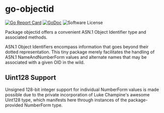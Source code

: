 # go-objectid

[![Go Report Card](https://goreportcard.com/badge/JesseCoretta/go-objectid)](https://goreportcard.com/report/github.com/JesseCoretta/go-objectid) [![GoDoc](https://godoc.org/github.com/JesseCoretta/go-objectid?status.svg)](https://godoc.org/github.com/JesseCoretta/go-objectid) ![Software License](https://img.shields.io/badge/license-MIT-brightgreen.svg?style=flat-square)

Package objectid offers a convenient ASN.1 Object Identifier type and associated methods.

ASN.1 Object Identifiers encompass information that goes beyond their dotted representation. This tiny package merely facilitates the handling of ASN.1 NameAndNumberForm values and alternate names that may be associated with a given OID in the wild.

## Uint128 Support

Unsigned 128-bit integer support for individual NumberForm values is made possible due to the private incorporation of Luke Champine's awesome Uint128 type, which manifests here through instances of the package-provided NumberForm type.
